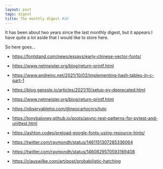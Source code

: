 ```yaml
---
layout: post
tags: digest
title: The monthly digest #10
---
```


It has been about two years since the last monthly digest, but it appears I have quite a lot aside that I would like to store here.

So here goes...

- https://fontstand.com/news/essays/early-chinese-vector-fonts/
- https://www.netmeister.org/blog/return-printf.html
- https://www.andreinc.net/2021/10/02/implementing-hash-tables-in-c-part-1
- https://blog.ganssle.io/articles/2021/10/setup-py-deprecated.html
- https://www.netmeister.org/blog/return-printf.html
- https://observablehq.com/@neocartocnrs/tuto
- https://tonybaloney.github.io/posts/async-test-patterns-for-pytest-and-unittest.html

- https://ashton.codes/preload-google-fonts-using-resource-hints/

- https://twitter.com/raymondh/status/1461151307285336064
- https://twitter.com/raymondh/status/1460829570593169408

- https://clauswilke.com/art/post/probabilistic-hatching
